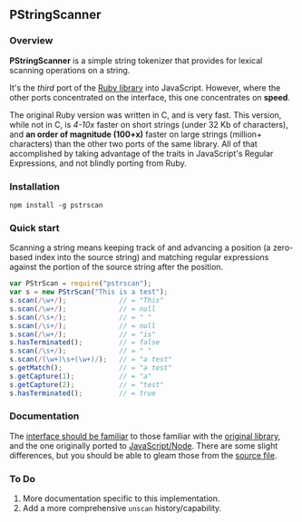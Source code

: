 ## PStringScanner

### Overview

**PStringScanner** is a simple string tokenizer that provides for lexical scanning operations on a string.

It's the _third_ port of the [Ruby  library](http://corelib.rubyonrails.org/classes/StringScanner.html) into JavaScript. However, where the other ports concentrated on the interface, this one concentrates on **speed**.

The original Ruby version was written in C, and is very fast. This version, while not in C, is *4-10x* faster on short strings (under 32 Kb of characters), and **an order of magnitude (100+x)** faster on large strings (million+ characters) than the other two ports of the same library. All of that accomplished by taking advantage of the traits in JavaScript's Regular Expressions, and not blindly porting from Ruby.

### Installation

~~~
npm install -g pstrscan
~~~

### Quick start

Scanning a string means keeping track of and advancing a position (a zero-based index into the source string) and matching regular expressions against the portion of the source string after the position.

~~~js
var PStrScan = require("pstrscan");
var s = new PStrScan("This is a test");
s.scan(/\w+/);             // = "This"
s.scan(/\w+/);             // = null
s.scan(/\s+/);             // = " "
s.scan(/\s+/);             // = null
s.scan(/\w+/);             // = "is"
s.hasTerminated();         // = false
s.scan(/\s+/);             // = " "
s.scan(/(\w+)\s+(\w+)/);   // = "a test"
s.getMatch();              // = "a test"
s.getCapture(1);           // = "a"
s.getCapture(2);           // = "test"
s.hasTerminated();         // = true
~~~

### Documentation

The [interface should be familiar](http://sstephenson.github.com/strscan-js/) to those familiar with the [original library](http://corelib.rubyonrails.org/classes/StringScanner.html), and the one originally ported to [JavaScript/Node](http://sstephenson.github.com/strscan-js/). There are some slight differences, but you should be able to gleam those from the [source file](https://github.com/jhamlet/node-pstrscan/blob/master/lib/pstrscan.js).

### To Do

1.  More documentation specific to this implementation.
2.  Add a more comprehensive `unscan` history/capability.